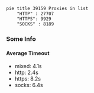
```mermaid
pie title 39159 Proxies in list
    "HTTP" : 27707
    "HTTPS": 9929
    "SOCKS" : 8189
```

### Some Info
#### Average Timeout

- mixed: 4.1s
- http: 2.4s
- https: 8.2s
- socks: 6.4s